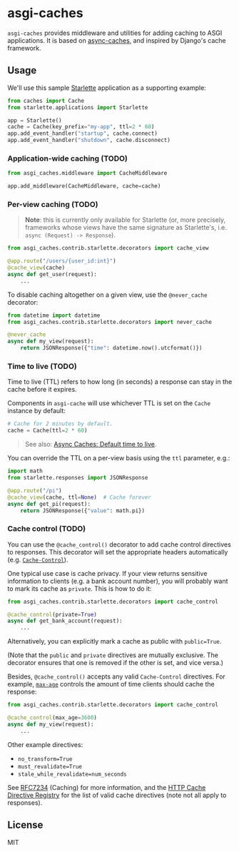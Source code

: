 # asgi-caches

`asgi-caches` provides middleware and utilities for adding caching to ASGI applications. It is based on [async-caches](https://rafalp.github.io/async-caches/), and inspired by Django's cache framework.

## Usage

We'll use this sample [Starlette](https://www.starlete.io) application as a supporting example:

```python
from caches import Cache
from starlette.applications import Starlette

app = Starlette()
cache = Cache(key_prefix="my-app", ttl=2 * 60)
app.add_event_handler("startup", cache.connect)
app.add_event_handler("shutdown", cache.disconnect)
```

### Application-wide caching (TODO)

```python
from asgi_caches.middleware import CacheMiddleware

app.add_middleware(CacheMiddleware, cache=cache)
```

### Per-view caching (TODO)

> **Note**: this is currently only available for Starlette (or, more precisely, frameworks whose views have the same signature as Starlette's, i.e. `async (Request) -> Response`).

```python
from asgi_caches.contrib.starlette.decorators import cache_view

@app.route("/users/{user_id:int}")
@cache_view(cache)
async def get_user(request):
    ...
```

To disable caching altogether on a given view, use the `@never_cache` decorator:

```python
from datetime import datetime
from asgi_caches.contrib.starlette.decorators import never_cache

@never_cache
async def my_view(request):
    return JSONResponse({"time": datetime.now().utcformat()})
```

### Time to live (TODO)

Time to live (TTL) refers to how long (in seconds) a response can stay in the cache before it expires.

Components in `asgi-cache` will use whichever TTL is set on the `Cache` instance by default:

```python
# Cache for 2 minutes by default.
cache = Cache(ttl=2 * 60)
```

> See also: [Async Caches: Default time to live](https://rafalp.github.io/async-caches/backends/#default-time-to-live).

You can override the TTL on a per-view basis using the `ttl` parameter, e.g.:

```python
import math
from starlette.responses import JSONResponse

@app.route("/pi")
@cache_view(cache, ttl=None)  # Cache forever
async def get_pi(request):
    return JSONResponse({"value": math.pi})
```

### Cache control (TODO)

You can use the `@cache_control()` decorator to add cache control directives to responses. This decorator will set the appropriate headers automatically (e.g. [`Cache-Control`](https://developer.mozilla.org/en-US/docs/Web/HTTP/Headers/Cache-Control)).

One typical use case is cache privacy. If your view returns sensitive information to clients (e.g. a bank account number), you will probably want to mark its cache as `private`. This is how to do it:

```python
from asgi_caches.contrib.starlette.decorators import cache_control

@cache_control(private=True)
async def get_bank_account(request):
    ...
```

Alternatively, you can explicitly mark a cache as public with `public=True`.

(Note that the `public` and `private` directives are mutually exclusive. The decorator ensures that one is removed if the other is set, and vice versa.)

Besides, `@cache_control()` accepts any valid `Cache-Control` directives. For example, [`max-age`](https://tools.ietf.org/html/rfc7234.html#section-5.2.2.8) controls the amount of time clients should cache the response:

```python
from asgi_caches.contrib.starlette.decorators import cache_control

@cache_control(max_age=3600)
async def my_view(request):
    ...
```

Other example directives:

- `no_transform=True`
- `must_revalidate=True`
- `stale_while_revalidate=num_seconds`

See [RFC7234](https://tools.ietf.org/html/rfc7234.html) (Caching) for more information, and the [HTTP Cache Directive Registry](https://www.iana.org/assignments/http-cache-directives/http-cache-directives.xhtml) for the list of valid cache directives (note not all apply to responses).

## License

MIT
